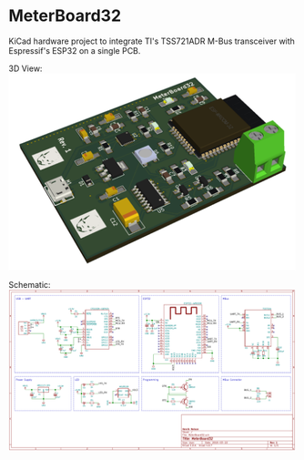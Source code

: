 # MeterBoard32
KiCad hardware project to integrate TI's TSS721ADR M-Bus transceiver with Espressif's ESP32 on a single PCB.

3D View:
![MeterBoard32 PCB 3D View](https://github.com/henriknelson/MeterBoard32/blob/master/Images/MeterBoard32.png?raw=true)

Schematic:
![MeterBoard32 Schematic](https://github.com/henriknelson/MeterBoard32/blob/master/Images/MeterBoard32_schematic.png?raw=true)

